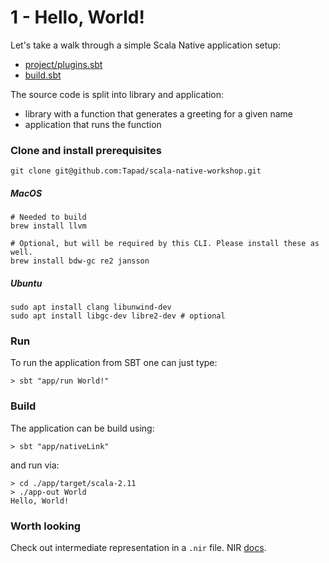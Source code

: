 # 1 - Hello, World!

Let's take a walk through a simple Scala Native application setup:
* [project/plugins.sbt](project/plugins.sbt)
* [build.sbt](build.sbt) 
 
The source code is split into library and application:
* library with a function that generates a greeting for a given name
* application that runs the function

### Clone and install prerequisites

```shell
git clone git@github.com:Tapad/scala-native-workshop.git
```

##### MacOS
```
# Needed to build
brew install llvm

# Optional, but will be required by this CLI. Please install these as well.
brew install bdw-gc re2 jansson
```

##### Ubuntu
```
sudo apt install clang libunwind-dev
sudo apt install libgc-dev libre2-dev # optional
```

### Run

To run the application from SBT one can just type:
```
> sbt "app/run World!"
```

### Build

The application can be build using:
```
> sbt "app/nativeLink"
```
and run via:
```
> cd ./app/target/scala-2.11
> ./app-out World
Hello, World!
```

### Worth looking

Check out intermediate representation in a `.nir` file.
NIR [docs](https://github.com/scala-native/scala-native/blob/master/docs/contrib/nir.rst). 

